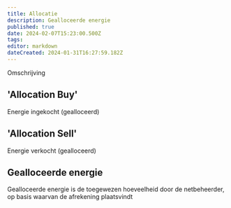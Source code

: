 ```yaml
---
title: Allocatie
description: Gealloceerde energie
published: true
date: 2024-02-07T15:23:00.500Z
tags: 
editor: markdown
dateCreated: 2024-01-31T16:27:59.182Z
---
```


Omschrijving

## 'Allocation Buy'

Energie ingekocht (gealloceerd)

## 'Allocation Sell'

Energie verkocht (gealloceerd)

## Gealloceerde energie
Gealloceerde energie is de toegewezen hoeveelheid door de netbeheerder, op basis waarvan de afrekening plaatsvindt